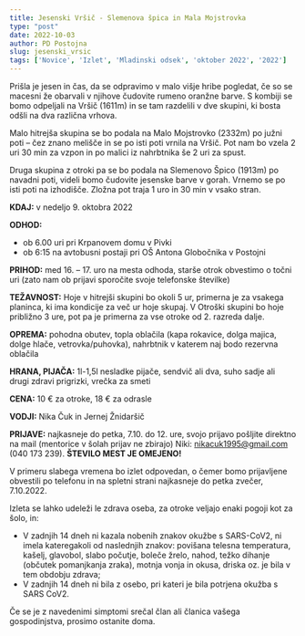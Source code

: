 ```yaml
---
title: Jesenski Vršič - Slemenova špica in Mala Mojstrovka 
type: "post"
date: 2022-10-03
author: PD Postojna
slug: jesenski_vrsic
tags: ['Novice', 'Izlet', 'Mladinski odsek', 'oktober 2022', '2022']
---
```


Prišla je jesen in čas, da se odpravimo v malo višje hribe pogledat, če so se macesni že obarvali v njihove čudovite rumeno oranžne barve. S kombiji se bomo odpeljali na Vršič (1611m) in se tam razdelili v dve skupini, ki bosta odšli na dva različna vrhova.

Malo hitrejša skupina se bo podala na Malo Mojstrovko (2332m) po južni poti – čez znano melišče in se po isti poti vrnila na Vršič. Pot nam bo vzela 2 uri 30 min za vzpon in po malici iz nahrbtnika še 2 uri za spust.

Druga skupina z otroki pa se bo podala na Slemenovo Špico (1913m) po navadni poti, videli bomo čudovite jesenske barve v gorah. Vrnemo se po isti poti na izhodišče. Zložna pot traja 1 uro in 30 min v vsako stran.

**KDAJ:**   v nedeljo 9. oktobra 2022

**ODHOD:**  
   -  ob 6.00 uri pri Krpanovem domu v Pivki
   -  ob 6:15 na avtobusni postaji pri OŠ Antona Globočnika v Postojni

**PRIHOD:** med 16. – 17. uro na mesta odhoda, starše otrok obvestimo o točni uri (zato nam ob prijavi sporočite svoje telefonske številke)

**TEŽAVNOST:**  Hoje v hitrejši skupini bo okoli 5 ur, primerna je za vsakega planinca, ki ima kondicije za več ur hoje skupaj. V Otroški skupini bo hoje približno 3 ure, pot pa je primerna za vse otroke od 2. razreda dalje.

**OPREMA:** pohodna obutev, topla oblačila (kapa rokavice, dolga majica, dolge    hlače, vetrovka/puhovka), nahrbtnik v katerem naj bodo rezervna oblačila

**HRANA, PIJAČA:**  1l-1,5l nesladke pijače, sendvič ali dva, suho sadje ali drugi zdravi prigrizki, vrečka za smeti

**CENA:**   10 € za otroke, 18 € za odrasle

**VODJI:**  Nika Čuk in Jernej Žnidaršič

**PRIJAVE:**    najkasneje do petka, 7.10. do 12. ure, svojo prijavo pošljite direktno na mail (mentorice v šolah prijav ne zbirajo) Niki: nikacuk1995@gmail.com (040 173 239).  **ŠTEVILO MEST JE OMEJENO!**

V primeru slabega vremena bo izlet odpovedan, o čemer bomo prijavljene obvestili po telefonu in na spletni strani najkasneje do petka zvečer, 7.10.2022.

Izleta se lahko udeleži le zdrava oseba, za otroke veljajo enaki pogoji kot za šolo, in:

-   V zadnjih 14 dneh ni kazala nobenih znakov okužbe s SARS-CoV2, ni imela kateregakoli od naslednjih znakov: povišana telesna temperatura, kašelj, glavobol, slabo počutje, boleče žrelo, nahod, težko dihanje (občutek pomanjkanja zraka), motnja vonja in okusa, driska oz. je bila v tem obdobju zdrava;
-   V zadnjih 14 dneh ni bila z osebo, pri kateri je bila potrjena okužba s SARS CoV2.

Če se je z navedenimi simptomi srečal član ali članica vašega gospodinjstva, prosimo ostanite doma. 
